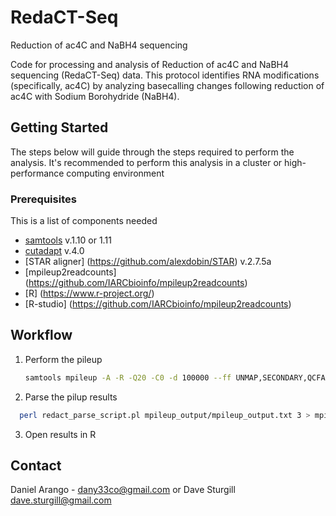 # RedaCT-Seq
Reduction of ac4C and NaBH4 sequencing

Code for processing and analysis of Reduction of ac4C and NaBH4 sequencing (RedaCT-Seq) data.
This protocol identifies RNA modifications (specifically, ac4C) by analyzing basecalling changes following reduction of ac4C with Sodium Borohydride (NaBH4).


<!-- GETTING STARTED -->
## Getting Started

The steps below will guide through the steps required to perform the analysis. It's recommended to perform this analysis in a cluster or high-performance computing environment

### Prerequisites

This is a list of components needed
* [samtools](http://www.htslib.org/) v.1.10 or 1.11
* [cutadapt](https://cutadapt.readthedocs.io/en/stable/) v.4.0
* [STAR aligner] (https://github.com/alexdobin/STAR) v.2.7.5a
* [mpileup2readcounts] (https://github.com/IARCbioinfo/mpileup2readcounts)
* [R] (https://www.r-project.org/)
* [R-studio] (https://github.com/IARCbioinfo/mpileup2readcounts)



<!-- WORKFLOW -->
## Workflow
1. Perform the pileup
   ```sh
   samtools mpileup -A -R -Q20 -C0 -d 100000 --ff UNMAP,SECONDARY,QCFAIL,DUP -f /data/Soberlab/indexes/STAR/hg19_UCSC/ref.fa WT.BH4.bam KO.BH4.chr19.bam WT.Ctrl.chr19.bam | sed 's/        /    *     */g' | mpileup2readcounts 0 -5 true 0 0 > mpileup_output/mpileup_output.txt ;
   ```
2. Parse the pilup results
  ```sh
    perl redact_parse_script.pl mpileup_output/mpileup_output.txt 3 > mpileup_output/mpileup_output_parsed.txt
   ```
3. Open results in R




<!-- CONTACT -->
## Contact

Daniel Arango - dany33co@gmail.com
or Dave Sturgill
dave.sturgill@gmail.com
